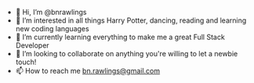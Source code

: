 - 👋 Hi, I’m @bnrawlings
- 👀 I’m interested in all things Harry Potter, dancing, reading and learning new coding languages
- 🌱 I’m currently learning everything to make me a great Full Stack Developer
- 💞️ I’m looking to collaborate on anything you're willing to let a newbie touch!
- 📫 How to reach me bn.rawlings@gmail.com 

<!---
bnrawlings/bnrawlings is a ✨ special ✨ repository because its `README.md` (this file) appears on your GitHub profile.
You can click the Preview link to take a look at your changes.
--->

